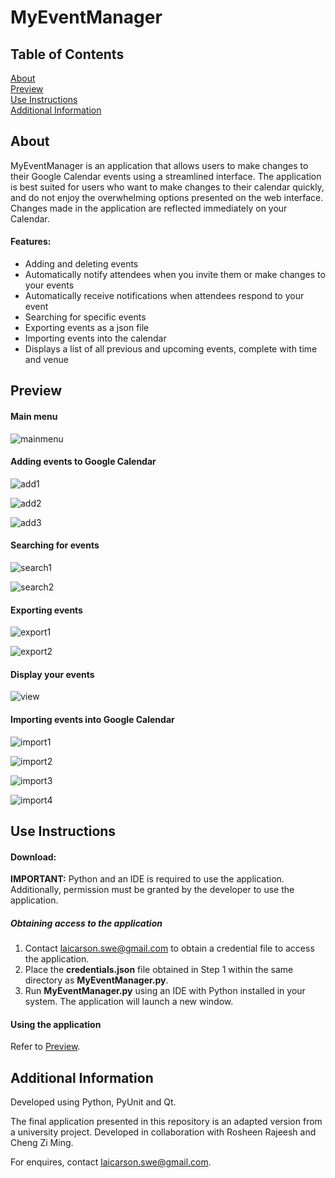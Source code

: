 # MyEventManager

## Table of Contents

[About](#about)<br>
[Preview](#preview)<br>
[Use Instructions](#use)<br>
[Additional Information](#info)<br>

## About <a name="about">

MyEventManager is an application that allows users to make changes to their Google Calendar events using a streamlined interface. The application is best suited for users who want to make changes to their calendar quickly, and do not enjoy the overwhelming options presented on the web interface. Changes made in the application are reflected immediately on your Calendar.

#### Features:
- Adding and deleting events
- Automatically notify attendees when you invite them or make changes to your events
- Automatically receive notifications when attendees respond to your event
- Searching for specific events
- Exporting events as a json file
- Importing events into the calendar
- Displays a list of all previous and upcoming events, complete with time and venue

## Preview <a name="preview">

#### Main menu
![mainmenu](./images/menu.png)

#### Adding events to Google Calendar
![add1](./images/addevent.png)

![add2](./images/addevent_addattendee.png)

![add3](./images/addevent_calendar.png)

#### Searching for events
![search1](./images/searchevent.png)

![search2](./images/searchevent2.png)

#### Exporting events
![export1](./images/export.png)

![export2](./images/export2.png)

#### Display your events
![view](./images/viewevent.png)

#### Importing events into Google Calendar
![import1](./images/import1.png)

![import2](./images/import3.png)

![import3](./images/import2.png)

![import4](./images/import4.png)

## Use Instructions <a name="use">

#### Download:

**IMPORTANT:** Python and an IDE is required to use the application. Additionally, permission must be granted by the developer to use the application.

##### Obtaining access to the application

1. Contact [laicarson.swe@gmail.com](laicarson.swe@gmail.com) to obtain a credential file to access the application. 
2. Place the **credentials.json** file obtained in Step 1 within the same directory as **MyEventManager.py**.
3. Run **MyEventManager.py** using an IDE with Python installed in your system. The application will launch a new window.

#### Using the application

Refer to [Preview](#preview).

## Additional Information <a name="info">

Developed using Python, PyUnit and Qt.

The final application presented in this repository is an adapted version from a university project. Developed in collaboration with Rosheen Rajeesh and Cheng Zi Ming.

For enquires, contact [laicarson.swe@gmail.com](laicarson.swe@gmail.com).

